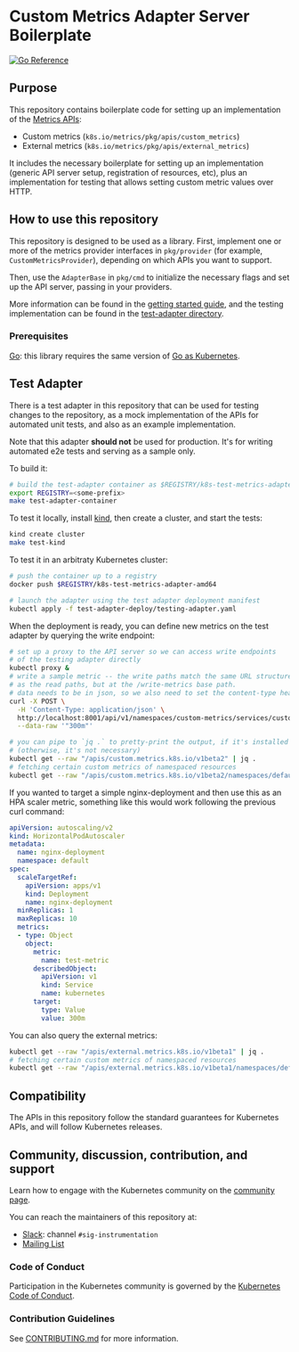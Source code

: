 # Custom Metrics Adapter Server Boilerplate

[![Go Reference](https://pkg.go.dev/badge/sigs.k8s.io/custom-metrics-apiserver.svg)](https://pkg.go.dev/sigs.k8s.io/custom-metrics-apiserver)

## Purpose

This repository contains boilerplate code for setting up an implementation
of the [Metrics APIs](https://github.com/kubernetes/metrics):

- Custom metrics (`k8s.io/metrics/pkg/apis/custom_metrics`)
- External metrics (`k8s.io/metrics/pkg/apis/external_metrics`)

It includes the necessary boilerplate for setting up an implementation
(generic API server setup, registration of resources, etc), plus an
implementation for testing that allows setting custom metric values over HTTP.

## How to use this repository

This repository is designed to be used as a library. First, implement one
or more of the metrics provider interfaces in `pkg/provider` (for example,
`CustomMetricsProvider`), depending on which APIs you want to support.

Then, use the `AdapterBase` in `pkg/cmd` to initialize the necessary flags
and set up the API server, passing in your providers.

More information can be found in the [getting started
guide](/docs/getting-started.md), and the testing implementation can be
found in the [test-adapter directory](/test-adapter).

### Prerequisites

[Go](https://go.dev/doc/install): this library requires the same version of
[Go as Kubernetes](https://git.k8s.io/community/contributors/devel/development.md#go).

## Test Adapter

There is a test adapter in this repository that can be used for testing
changes to the repository, as a mock implementation of the APIs for
automated unit tests, and also as an example implementation.

Note that this adapter **should not** be used for production.  It's for
writing automated e2e tests and serving as a sample only.

To build it:

```bash
# build the test-adapter container as $REGISTRY/k8s-test-metrics-adapter-amd64
export REGISTRY=<some-prefix>
make test-adapter-container
```

To test it locally, install [kind](https://kind.sigs.k8s.io/docs/user/quick-start/),
then create a cluster, and start the tests:
```bash
kind create cluster
make test-kind
```

To test it in an arbitraty Kubernetes cluster:
```bash
# push the container up to a registry
docker push $REGISTRY/k8s-test-metrics-adapter-amd64

# launch the adapter using the test adapter deployment manifest
kubectl apply -f test-adapter-deploy/testing-adapter.yaml
```

When the deployment is ready, you can define new metrics on the test adapter
by querying the write endpoint:

```bash
# set up a proxy to the API server so we can access write endpoints
# of the testing adapter directly
kubectl proxy &
# write a sample metric -- the write paths match the same URL structure
# as the read paths, but at the /write-metrics base path.
# data needs to be in json, so we also need to set the content-type header
curl -X POST \
  -H 'Content-Type: application/json' \
  http://localhost:8001/api/v1/namespaces/custom-metrics/services/custom-metrics-apiserver:http/proxy/write-metrics/namespaces/default/services/kubernetes/test-metric \
  --data-raw '"300m"'
```

```bash
# you can pipe to `jq .` to pretty-print the output, if it's installed
# (otherwise, it's not necessary)
kubectl get --raw "/apis/custom.metrics.k8s.io/v1beta2" | jq .
# fetching certain custom metrics of namespaced resources
kubectl get --raw "/apis/custom.metrics.k8s.io/v1beta2/namespaces/default/services/kubernetes/test-metric" | jq .
```

If you wanted to target a simple nginx-deployment and then use this as an HPA scaler metric, something like this would work following the previous curl command:

```yaml
apiVersion: autoscaling/v2
kind: HorizontalPodAutoscaler
metadata:
  name: nginx-deployment
  namespace: default
spec:
  scaleTargetRef:
    apiVersion: apps/v1
    kind: Deployment
    name: nginx-deployment
  minReplicas: 1
  maxReplicas: 10
  metrics:
  - type: Object
    object:
      metric:
        name: test-metric
      describedObject:
        apiVersion: v1
        kind: Service
        name: kubernetes
      target:
        type: Value
        value: 300m
```

You can also query the external metrics:

```bash
kubectl get --raw "/apis/external.metrics.k8s.io/v1beta1" | jq .
# fetching certain custom metrics of namespaced resources
kubectl get --raw "/apis/external.metrics.k8s.io/v1beta1/namespaces/default/my-external-metric" | jq .
```

## Compatibility

The APIs in this repository follow the standard guarantees for Kubernetes
APIs, and will follow Kubernetes releases.

## Community, discussion, contribution, and support

Learn how to engage with the Kubernetes community on the
[community page](https://kubernetes.io/community/).

You can reach the maintainers of this repository at:

- [Slack](https://slack.k8s.io/): channel `#sig-instrumentation`
- [Mailing List](https://groups.google.com/g/kubernetes-sig-instrumentation)

### Code of Conduct

Participation in the Kubernetes community is governed by the [Kubernetes
Code of Conduct](code-of-conduct.md).

### Contribution Guidelines

See [CONTRIBUTING.md](CONTRIBUTING.md) for more information.
